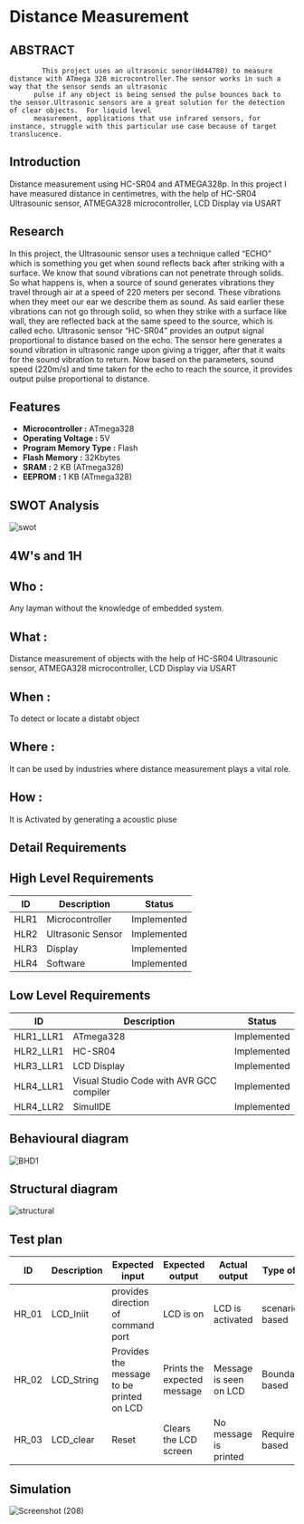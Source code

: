 # Distance Measurement  
## ABSTRACT
            This project uses an ultrasonic senor(Hd44780) to measure distance with ATmega 328 microcontroller.The sensor works in such a way that the sensor sends an ultrasonic 
          pulse if any object is being sensed the pulse bounces back to the sensor.Ultrasonic sensors are a great solution for the detection of clear objects.  For liquid level 
          measurement, applications that use infrared sensors, for instance, struggle with this particular use case because of target translucence. 
          

## Introduction
Distance measurement using HC-SR04 and ATMEGA328p. In this project I have measured distance in centimetres, with the help of HC-SR04 Ultrasounic sensor, ATMEGA328 microcontroller, LCD Display via USART 

## Research
In this project, the Ultrasounic sensor uses a technique called “ECHO” which is something you get when sound reflects back after striking with a surface. We know that sound vibrations can not penetrate through solids. So what happens is, when a source of sound generates vibrations they travel through air at a speed of 220 meters per second. These vibrations when they meet our ear we describe them as sound. As said earlier these vibrations can not go through solid, so when they strike with a surface like wall, they are reflected back at the same speed to the source, which is called echo. Ultrasonic sensor “HC-SR04” provides an output signal proportional to distance based on the echo. The sensor here generates a sound vibration in ultrasonic range upon giving a trigger, after that it waits for the sound vibration to return. Now based on the parameters, sound speed (220m/s) and time taken for the echo to reach the source, it provides output pulse proportional to distance.

## Features
- **Microcontroller     :** ATmega328
- **Operating Voltage   :** 5V
- **Program Memory Type :** Flash
- **Flash Memory        :** 32Kbytes
- **SRAM                :** 2 KB (ATmega328)
- **EEPROM              :** 1 KB (ATmega328)

## SWOT Analysis
![swot](https://user-images.githubusercontent.com/101057218/164680540-1808dd1b-794e-4fbe-a098-5945b3d87587.jpg)


## 4W's and 1H
## Who :
Any layman without the knowledge of embedded system.

## What :
Distance measurement of objects with the help of HC-SR04 Ultrasounic sensor, ATMEGA328 microcontroller, LCD Display via USART

## When :
To detect or locate  a distabt object

## Where :
It can be used by industries where distance measurement plays a vital role.

## How :
It is Activated by generating a acoustic piuse
## Detail Requirements
## High Level Requirements
|ID  |Description      |Status     |
|----|-----------------|-----------|
|HLR1|Microcontroller  |Implemented|
|HLR2|Ultrasonic Sensor|Implemented|
|HLR3|Display          |Implemented|
|HLR4|Software         |Implemented|

## Low Level Requirements
|ID       |Description                             |Status     |
|---------|----------------------------------------|-----------|
|HLR1_LLR1|ATmega328                               |Implemented|
|HLR2_LLR1|HC-SR04                                 |Implemented|
|HLR3_LLR1|LCD Display                             |Implemented|
|HLR4_LLR1|Visual Studio Code with AVR GCC compiler|Implemented|
|HLR4_LLR2|SimulIDE                                |Implemented|

## Behavioural diagram
![BHD1](https://user-images.githubusercontent.com/101564345/164682490-de7c0284-b717-4418-980e-e6a50a174e21.png)
## Structural diagram
![structural](https://user-images.githubusercontent.com/101564345/164683247-efe6f22d-f416-45dc-9395-af6a7f82b68b.jpg)


##  Test plan
| ID | Description| Expected input |Expected output|Actual output|Type of test|
|--|--|--|--|--|--|
| HR_01|LCD_Iniit | provides direction of command port | LCD is on|LCD is activated|scenario based|
| HR_02 | LCD_String |Provides the message to be printed on LCD | Prints the expected message |Message is seen on LCD|Boundary based|
| HR_03 | LCD_clear | Reset | Clears the LCD screen| No message is printed|Requirement based|


## Simulation
![Screenshot (208)](https://user-images.githubusercontent.com/101564345/164703299-88a3a510-a05e-43a0-8dd7-e57e5a3b2dd8.png)



